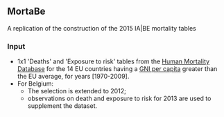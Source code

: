 ## MortaBe
A replication of the construction of the 2015 IA|BE mortality tables

### Input

- 1x1 'Deaths' and 'Exposure to risk' tables from the [Human Mortality Database](http://www.mortality.org/) for the 14 EU countries having a [GNI per capita](http://data.worldbank.org/indicator/NY.GNP.PCAP.CD) greater than the EU average, for years [1970-2009].
- For Belgium:
  -  The selection is extended to 2012;
  -  observations on death and exposure to risk for 2013 are used to supplement the dataset.

